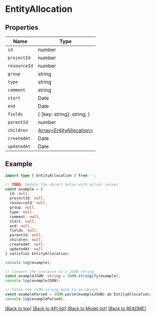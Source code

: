 # EntityAllocation

## Properties

| Name         | Type                                                 |
| ------------ | ---------------------------------------------------- |
| `id`         | number                                               |
| `projectId`  | number                                               |
| `resourceId` | number                                               |
| `group`      | string                                               |
| `type`       | string                                               |
| `comment`    | string                                               |
| `start`      | Date                                                 |
| `end`        | Date                                                 |
| `fields`     | { [key: string]: string; }                           |
| `parentId`   | number                                               |
| `children`   | [Array&lt;EntityAllocation&gt;](EntityAllocation.md) |
| `createdAt`  | Date                                                 |
| `updatedAt`  | Date                                                 |

## Example

```typescript
import type { EntityAllocation } from '';

// TODO: Update the object below with actual values
const example = {
  id: null,
  projectId: null,
  resourceId: null,
  group: null,
  type: null,
  comment: null,
  start: null,
  end: null,
  fields: null,
  parentId: null,
  children: null,
  createdAt: null,
  updatedAt: null
} satisfies EntityAllocation;

console.log(example);

// Convert the instance to a JSON string
const exampleJSON: string = JSON.stringify(example);
console.log(exampleJSON);

// Parse the JSON string back to an object
const exampleParsed = JSON.parse(exampleJSON) as EntityAllocation;
console.log(exampleParsed);
```

[[Back to top]](#) [[Back to API list]](../README.md#api-endpoints) [[Back to Model list]](../README.md#models) [[Back to README]](../README.md)
